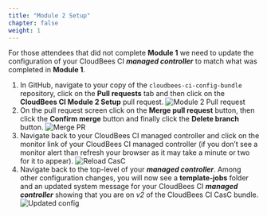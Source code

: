 ```yaml
---
title: "Module 2 Setup"
chapter: false
weight: 1
---
```


For those attendees that did not complete **Module 1** we need to update the configuration of your CloudBees CI ***managed controller*** to match what was completed in **Module 1**.

1. In GitHub, navigate to your copy of the `cloudbees-ci-config-bundle` repository, click on the **Pull requests** tab and then click on the **CloudBees CI Module 2 Setup** pull request. ![Module 2 Pull request](module-2-pull-request.png?width=50pc)
2. On the pull request screen click on the **Merge pull request** button, then click the **Confirm merge** button and finally click the **Delete branch** button. ![Merge PR](merge-pr.png?width=50pc)
3. Navigate back to your CloudBees CI managed controller and click on the monitor link of your CloudBees CI managed controller (if you don’t see a monitor alert than refresh your browser as it may take a minute or two for it to appear). ![Reload CasC](reload-config.png?width=50pc)
4. Navigate back to the top-level of your ***managed controller***. Among other configuration changes, you will now see a **template-jobs** folder and an updated system message for your CloudBees CI ***managed controller*** showing that you are on *v2* of the CloudBees CI CasC bundle. ![Updated config](updated-config.png?width=50pc)


